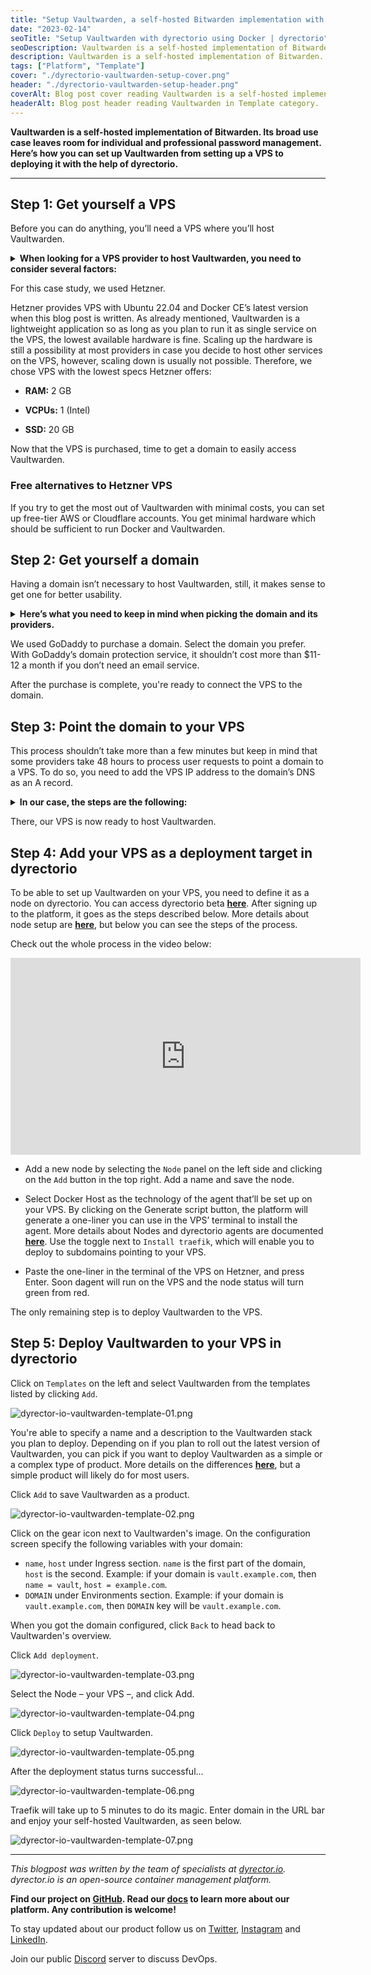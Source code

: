 ```yaml
---
title: "Setup Vaultwarden, a self-hosted Bitwarden implementation with dyrectorio using Docker from the ground up"
date: "2023-02-14"
seoTitle: "Setup Vaultwarden with dyrectorio using Docker | dyrectorio"
seoDescription: Vaultwarden is a self-hosted implementation of Bitwarden. Here's how you can set it up from getting a VPS to deploying it with dyrectorio.
description: Vaultwarden is a self-hosted implementation of Bitwarden. Here's how you can set it up from getting a VPS, purchasing a domain, and deploying it with dyrectorio.
tags: ["Platform", "Template"]
cover: "./dyrectorio-vaultwarden-setup-cover.png"
header: "./dyrectorio-vaultwarden-setup-header.png"
coverAlt: Blog post cover reading Vaultwarden is a self-hosted implementation of Bitwarden. Learn how you can set it up with dyrectorio.
headerAlt: Blog post header reading Vaultwarden in Template category.
---
```


**Vaultwarden is a self-hosted implementation of Bitwarden. Its broad use case leaves room for individual and professional password management. Here’s how you can set up Vaultwarden from setting up a VPS to deploying it with the help of dyrectorio.**

---

## Step 1: Get yourself a VPS

Before you can do anything, you’ll need a VPS where you’ll host Vaultwarden.

<details>
<summary><b>When looking for a VPS provider to host Vaultwarden, you need to consider several factors:</b></summary>

- **Resources.** Vaultwarden isn’t a resource demanding application. According to a closed **[issue](https://github.com/dani-garcia/vaultwarden/issues/277)** from 2018 on the project’s GitHub repo, the stack can basically run on any hardware.

- **Location.** To reduce latency and get the most out of the VPS, choose a data center closest to your location.
- **Support.** Preferably the provider offers 24/7 customer support. It’s always useful if the provider has forums and other places where users can look for solutions in case they bump into difficulties.
- **Features.** Backups and security options might be useful when hosting Vaultwarden.

Some providers offer discounts based on how long you’re signing up for their offers. Some also offer free setup fee in case you sign up for a longer period of time.

</details>

For this case study, we used Hetzner.

Hetzner provides VPS with Ubuntu 22.04 and Docker CE’s latest version when this blog post is written. As already mentioned, Vaultwarden is a lightweight application so as long as you plan to run it as single service on the VPS, the lowest available hardware is fine. Scaling up the hardware is still a possibility at most providers in case you decide to host other services on the VPS, however, scaling down is usually not possible. Therefore, we chose VPS with the lowest specs Hetzner offers:

- **RAM:** 2 GB

- **VCPUs:** 1 (Intel)

- **SSD:** 20 GB

Now that the VPS is purchased, time to get a domain to easily access Vaultwarden.

### Free alternatives to Hetzner VPS

If you try to get the most out of Vaultwarden with minimal costs, you can set up free-tier AWS or Cloudflare accounts. You get minimal hardware which should be sufficient to run Docker and Vaultwarden.

## Step 2: Get yourself a domain

Having a domain isn’t necessary to host Vaultwarden, still, it makes sense to get one for better usability.

<details>
  <summary><b>Here’s what you need to keep in mind when picking the domain and its providers.</b></summary>

- **Domain name.** Human readability is a basic need, especially if you want to host Vaultwarden to manage passwords of subscriptions that the whole family uses. IP addresses aren’t as user friendly as domains.

- **Extension.** Some extensions are pricier than others. For self-hosted Vaultwarden, it’s unnecessary to go fancy.

- **Support.** Again, 24/7 availability is preferable with additional resources users can check to solve problems.

- **Privacy.** Purchasers' personal data can be checked out on WHOIS. If you want to avoid this, you can redact it at the provider to protect personal data.

- **DNS.** This is required to point the domain to VPS.
</details>

We used GoDaddy to purchase a domain. Select the domain you prefer. With GoDaddy’s domain protection service, it shouldn’t cost more than $11-12 a month if you don’t need an email service.

After the purchase is complete, you're ready to connect the VPS to the domain.

## Step 3: Point the domain to your VPS

This process shouldn’t take more than a few minutes but keep in mind that some providers take 48 hours to process user requests to point a domain to a VPS. To do so, you need to add the VPS IP address to the domain’s DNS as an A record.

<details>
  <summary><b>In our case, the steps are the following:</b></summary>

- Copy VPS IPv4 address from Hetzner account

- Head to GoDaddy, and delete all removable record from the domain’s DNS records

- Create a new A record, and paste the IPv4 address into it
</details>

There, our VPS is now ready to host Vaultwarden.

## Step 4: Add your VPS as a deployment target in dyrectorio

To be able to set up Vaultwarden on your VPS, you need to define it as a node on dyrectorio. You can access dyrectorio beta **[here](https://app.dyrectorio.com/auth/login)**. After signing up to the platform, it goes as the steps described below. More details about node setup are **[here](https://docs.dyrector.io/tutorials/register-your-node)**, but below you can see the steps of the process.

Check out the whole process in the video below:

<iframe width="560" height="315" src="https://www.youtube.com/embed/mAIf0nA_8Sw" title="YouTube video player" frameborder="0" allow="accelerometer; autoplay; clipboard-write; encrypted-media; gyroscope; picture-in-picture; web-share" allowfullscreen></iframe>

- Add a new node by selecting the `Node` panel on the left side and clicking on the `Add` button in the top right. Add a name and save the node.

- Select Docker Host as the technology of the agent that’ll be set up on your VPS. By clicking on the Generate script button, the platform will generate a one-liner you can use in the VPS’ terminal to install the agent. More details about Nodes and dyrectorio agents are documented **[here](https://docs.dyrector.io/tutorials/register-your-node)**. Use the toggle next to `Install traefik`, which will enable you to deploy to subdomains pointing to your VPS.

- Paste the one-liner in the terminal of the VPS on Hetzner, and press Enter. Soon dagent will run on the VPS and the node status will turn green from red.

The only remaining step is to deploy Vaultwarden to the VPS.

## Step 5: Deploy Vaultwarden to your VPS in dyrectorio

Click on `Templates` on the left and select Vaultwarden from the templates listed by clicking `Add`.

![dyrector-io-vaultwarden-template-01.png](./dyrector-io-vaultwarden-template-01.png)

You're able to specify a name and a description to the Vaultwarden stack you plan to deploy. Depending on if you plan to roll out the latest version of Vaultwarden, you can pick if you want to deploy Vaultwarden as a simple or a complex type of product. More details on the differences **[here](https://docs.dyrector.io/tutorials/create-your-product)**, but a simple product will likely do for most users.

Click `Add` to save Vaultwarden as a product.

![dyrector-io-vaultwarden-template-02.png](./dyrector-io-vaultwarden-template-02.png)

Click on the gear icon next to Vaultwarden's image. On the configuration screen specify the following variables with your domain:

- `name`, `host` under Ingress section. `name` is the first part of the domain, `host` is the second. Example: if your domain is `vault.example.com`, then `name = vault`, `host = example.com`.
- `DOMAIN` under Environments section. Example: if your domain is `vault.example.com`, then `DOMAIN` key will be `vault.example.com`.

When you got the domain configured, click `Back` to head back to Vaultwarden's overview.

Click `Add deployment`.

![dyrector-io-vaultwarden-template-03.png](./dyrector-io-vaultwarden-template-03.png)

Select the Node – your VPS –, and click Add.

![dyrector-io-vaultwarden-template-04.png](./dyrector-io-vaultwarden-template-04.png)

Click `Deploy` to setup Vaultwarden.

![dyrector-io-vaultwarden-template-05.png](./dyrector-io-vaultwarden-template-05.png)

After the deployment status turns successful...

![dyrector-io-vaultwarden-template-06.png](./dyrector-io-vaultwarden-template-06.png)

Traefik will take up to 5 minutes to do its magic. Enter domain in the URL bar and enjoy your self-hosted Vaultwarden, as seen below.

![dyrector-io-vaultwarden-template-07.png](./dyrector-io-vaultwarden-template-07.png)

---

_This blogpost was written by the team of specialists at [dyrector.io](https://dyrector.io). dyrector.io is an open-source container management platform._

**Find our project on [GitHub](https://github.com/dyrector-io/dyrectorio/). Read our [docs](https://docs.dyrector.io/) to learn more about our platform. Any contribution is welcome!**

To stay updated about our product follow us on [Twitter](https://twitter.com/dyrectorio), [Instagram](https://www.instagram.com/dyrectorio/) and [LinkedIn](https://www.linkedin.com/company/dyrectorio/).

Join our public [Discord](https://discord.gg/hMyT9cbYFD) server to discuss DevOps.
